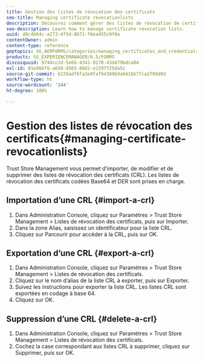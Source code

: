 ```yaml
---
title: Gestion des listes de révocation des certificats
seo-title: Managing certificate revocationlists
description: Découvrez comment gérer des listes de révocation de certificats.
seo-description: Learn how to manage certificate revocation lists.
uuid: d8c4b64c-a273-4f5d-8b71-f6ea455c0f0a
contentOwner: admin
content-type: reference
geptopics: SG_AEMFORMS/categories/managing_certificates_and_credentials
products: SG_EXPERIENCEMANAGER/6.5/FORMS
discoiquuid: 9744cc2d-5e6b-4341-9270-43d479bdca04
exl-id: 01e966f6-a650-4565-80d1-e2297f25da5c
source-git-commit: b220adf6fa3e9faf94389b9a9416b7fca2f89d9d
workflow-type: ht
source-wordcount: '144'
ht-degree: 100%

---
```


# Gestion des listes de révocation des certificats{#managing-certificate-revocationlists}

Trust Store Management vous permet d’importer, de modifier et de supprimer des listes de révocation des certificats (CRL). Les listes de révocation des certificats codées Base64 et DER sont prises en charge.

## Importation d’une CRL {#import-a-crl}

1. Dans Administration Console, cliquez sur Paramètres > Trust Store Management > Listes de révocation des certificats, puis sur Importer.
1. Dans la zone Alias, saisissez un identificateur pour la liste CRL.
1. Cliquez sur Parcourir pour accéder à la CRL, puis sur OK.

## Exportation d’une CRL {#export-a-crl}

1. Dans Administration Console, cliquez sur Paramètres > Trust Store Management > Listes de révocation des certificats.
1. Cliquez sur le nom d’alias de la liste CRL à exporter, puis sur Exporter.
1. Suivez les instructions pour exporter la liste CRL. Les listes CRL sont exportées en codage à base 64.
1. Cliquez sur OK.

## Suppression d’une CRL {#delete-a-crl}

1. Dans Administration Console, cliquez sur Paramètres > Trust Store Management > Listes de révocation des certificats.
1. Cochez la case correspondant aux listes CRL à supprimer, cliquez sur Supprimer, puis sur OK.
